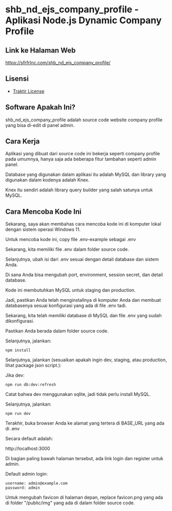 # shb_nd_ejs_company_profile - Aplikasi Node.js Dynamic Company Profile

## Link ke Halaman Web

https://sfrfrlnc.com/shb_nd_ejs_company_profile/

## Lisensi

-   [Traktir License](https://sfrfrlnc.com/traktir-license/)

## Software Apakah Ini?

shb_nd_ejs_company_profile adalah source code website company profile yang bisa di-edit di panel admin.

## Cara Kerja

Aplikasi yang dibuat dari source code ini bekerja seperti company profile pada umumnya, hanya saja ada beberapa fitur tambahan seperti admin panel.

Database yang digunakan dalam aplikasi itu adalah MySQL dan library yang digunakan dalam kodenya adalah Knex.

Knex itu sendiri adalah library query builder yang salah satunya untuk MySQL.

## Cara Mencoba Kode Ini

Sekarang, saya akan membahas cara mencoba kode ini di komputer lokal dengan sistem operasi Windows 11.

Untuk mencoba kode ini, copy file .env-example sebagai .env

Sekarang, kita memiliki file .env dalam folder source code.

Selanjutnya, ubah isi dari .env sesuai dengan detail database dan sistem Anda.

Di sana Anda bisa mengubah port, environment, session secret, dan detail database.

Kode ini membutuhkan MySQL untuk staging dan production.

Jadi, pastikan Anda telah menginstallnya di komputer Anda dan membuat databasenya sesuai konfigurasi yang ada di file .env tadi.

Sekarang, kita telah memiliki database di MySQL dan file .env yang sudah dikonfigurasi.

Pastikan Anda berada dalam folder source code.

Selanjutnya, jalankan:

```
npm install
```

Selanjutnya, jalankan (sesuaikan apakah ingin dev, staging, atau production, lihat package json script.):

Jika dev:

```
npm run db:dev:refresh
```

Catat bahwa dev menggunakan sqlite, jadi tidak perlu install MySQL.

Selanjutnya, jalankan:

```
npm run dev
```

Terakhir, buka browser Anda ke alamat yang tertera di BASE_URL yang ada di .env

Secara default adalah:

http://localhost:3000

Di bagian paling bawah halaman tersebut, ada link login dan register untuk admin.

Default admin login:

```
username: admin@example.com
password: admin
```

Untuk mengubah favicon di halaman depan, replace favicon.png yang ada di folder "/public/img" yang ada di dalam folder source code.
